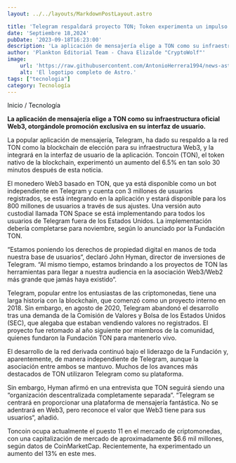 ```yaml
---
layout: ../../layouts/MarkdownPostLayout.astro

title: 'Telegram respaldará proyecto TON; Token experimenta un impulso'
date: 'Septiembre 18,2024'
pubDate: '2023-09-18T16:23:00'
description: 'La aplicación de mensajería elige a TON como su infraestructura oficial Web3, otorgándole promoción exclusiva en su interfaz de usuario.'
author: 'Plankton Editorial Team - Chava Elizalde "CryptoWolf"'
image:
    url: 'https://raw.githubusercontent.com/AntonioHerrera1994/news-astro/master/src/assets/tecnologia/tec3.webp'
    alt: 'El logotipo completo de Astro.'
tags: ["tecnologia"]
category: Tecnología
---
```


<span><a href="/" style="text-decoration:none;color:#0F1416">Inicio</a> / <a href="/tecnologia" style="text-decoration:none;color:#0F1416">Tecnología</a></span>

<p style="font-weight: bold;">La aplicación de mensajería elige a TON como su infraestructura oficial Web3, otorgándole promoción exclusiva en su interfaz de usuario.</p>

La popular aplicación de mensajería, Telegram, ha dado su respaldo a la red TON como la blockchain de elección para su infraestructura Web3, y la integrará en la interfaz de usuario de la aplicación. Toncoin (TON), el token nativo de la blockchain, experimentó un aumento del 6.5% en tan solo 30 minutos después de esta noticia.

El monedero Web3 basado en TON, que ya está disponible como un bot independiente en Telegram y cuenta con 3 millones de usuarios registrados, se está integrando en la aplicación y estará disponible para los 800 millones de usuarios a través de sus ajustes. Una versión auto custodial llamada TON Space se está implementando para todos los usuarios de Telegram fuera de los Estados Unidos. La implementación debería completarse para noviembre, según lo anunciado por la Fundación TON.

“Estamos poniendo los derechos de propiedad digital en manos de toda nuestra base de usuarios“, declaró John Hyman, director de inversiones de Telegram. “Al mismo tiempo, estamos brindando a los proyectos de TON las herramientas para llegar a nuestra audiencia en la asociación Web3/Web2 más grande que jamás haya existido“.

Telegram, popular entre los entusiastas de las criptomonedas, tiene una larga historia con la blockchain, que comenzó como un proyecto interno en 2018. Sin embargo, en agosto de 2020, Telegram abandonó el desarrollo tras una demanda de la Comisión de Valores y Bolsa de los Estados Unidos (SEC), que alegaba que estaban vendiendo valores no registrados. El proyecto fue retomado al año siguiente por miembros de la comunidad, quienes fundaron la Fundación TON para mantenerlo vivo.

El desarrollo de la red derivada continuó bajo el liderazgo de la Fundación y, aparentemente, de manera independiente de Telegram, aunque la asociación entre ambos se mantuvo. Muchos de los avances más destacados de TON utilizaron Telegram como su plataforma.

Sin embargo, Hyman afirmó en una entrevista que TON seguirá siendo una “organización descentralizada completamente separada“. “Telegram se centrará en proporcionar una plataforma de mensajería fantástica. No se adentrará en Web3, pero reconoce el valor que Web3 tiene para sus usuarios“, añadió.

Toncoin ocupa actualmente el puesto 11 en el mercado de criptomonedas, con una capitalización de mercado de aproximadamente $6.6 mil millones, según datos de CoinMarketCap. Recientemente, ha experimentado un aumento del 13% en este mes.